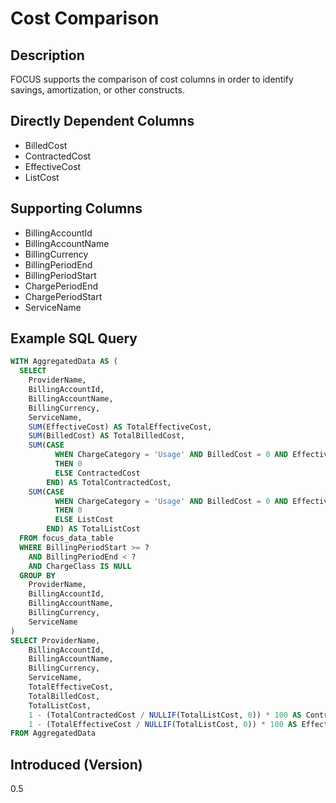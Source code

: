 # Cost Comparison

## Description

FOCUS supports the comparison of cost columns in order to identify savings, amortization, or other constructs.

## Directly Dependent Columns

* BilledCost
* ContractedCost
* EffectiveCost
* ListCost

## Supporting Columns

* BillingAccountId
* BillingAccountName
* BillingCurrency
* BillingPeriodEnd
* BillingPeriodStart
* ChargePeriodEnd
* ChargePeriodStart
* ServiceName

## Example SQL Query

```sql
WITH AggregatedData AS (
  SELECT
    ProviderName,
    BillingAccountId,
    BillingAccountName,
    BillingCurrency,
    ServiceName,
    SUM(EffectiveCost) AS TotalEffectiveCost,
    SUM(BilledCost) AS TotalBilledCost,
    SUM(CASE 
          WHEN ChargeCategory = 'Usage' AND BilledCost = 0 AND EffectiveCost != 0
          THEN 0 
          ELSE ContractedCost
        END) AS TotalContractedCost,
    SUM(CASE 
          WHEN ChargeCategory = 'Usage' AND BilledCost = 0 AND EffectiveCost != 0
          THEN 0 
          ELSE ListCost
        END) AS TotalListCost
  FROM focus_data_table
  WHERE BillingPeriodStart >= ? 
    AND BillingPeriodEnd < ?
    AND ChargeClass IS NULL
  GROUP BY
    ProviderName,
    BillingAccountId,
    BillingAccountName,
    BillingCurrency,
    ServiceName
)
SELECT ProviderName,
    BillingAccountId,
    BillingAccountName,
    BillingCurrency,
    ServiceName,
    TotalEffectiveCost,
    TotalBilledCost,
    TotalListCost,
    1 - (TotalContractedCost / NULLIF(TotalListCost, 0)) * 100 AS ContractedDiscount
    1 - (TotalEffectiveCost / NULLIF(TotalListCost, 0)) * 100 AS EffectiveDiscount
FROM AggregatedData
```

## Introduced (Version)

0.5
